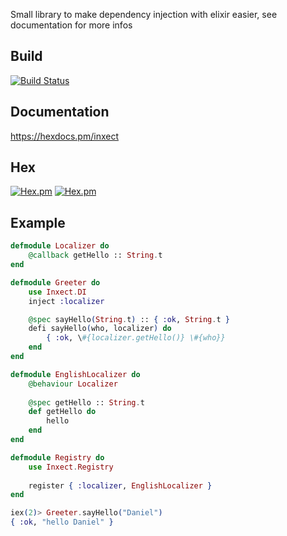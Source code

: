 Small library to make dependency injection with elixir easier, see documentation for more infos

## Build
[![Build Status](https://travis-ci.org/baseclass/inxect.svg?branch=master)](https://travis-ci.org/baseclass/inxect)

## Documentation
https://hexdocs.pm/inxect

## Hex

[![Hex.pm](https://img.shields.io/hexpm/dt/inxect.svg?maxAge=2592000)](https://hex.pm/packages/inxect)
[![Hex.pm](https://img.shields.io/hexpm/v/inxect.svg?maxAge=2592000)](https://hex.pm/packages/inxect)

## Example

```elixir
defmodule Localizer do
    @callback getHello :: String.t
end

defmodule Greeter do
    use Inxect.DI
    inject :localizer

    @spec sayHello(String.t) :: { :ok, String.t }
    defi sayHello(who, localizer) do
        { :ok, \#{localizer.getHello()} \#{who}}
    end
end

defmodule EnglishLocalizer do
    @behaviour Localizer
    
    @spec getHello :: String.t
    def getHello do
        hello
    end
end

defmodule Registry do
    use Inxect.Registry
    
    register { :localizer, EnglishLocalizer }
end
```

```elixir
iex(2)> Greeter.sayHello("Daniel")
{ :ok, "hello Daniel" }
```
